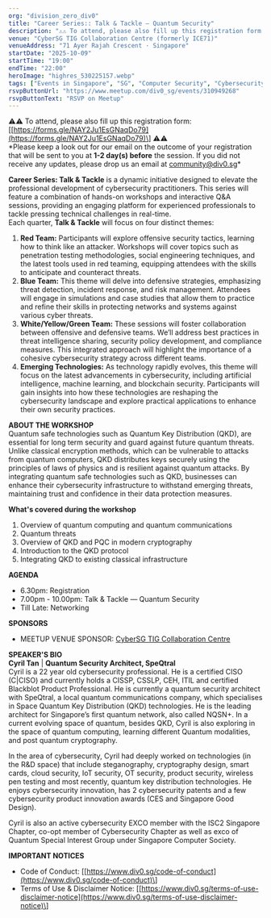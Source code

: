 ```yaml
---
org: "division_zero_div0"
title: "Career Series:: Talk & Tackle — Quantum Security"
description: "⚠️⚠️ To attend, please also fill up this registration form: [https://forms.gle/NAY2Ju1EsGNaqDo79] ⚠️⚠️ *Please keep a look out for our email on the outcome of y"
venue: "CyberSG TIG Collaboration Centre (formerly ICE71)"
venueAddress: "71 Ayer Rajah Crescent · Singapore"
startDate: "2025-10-09"
startTime: "19:00"
endTime: "22:00"
heroImage: "highres_530225157.webp"
tags: ["Events in Singapore", "SG", "Computer Security", "Cybersecurity", "Information Security"]
rsvpButtonUrl: "https://www.meetup.com/div0_sg/events/310949268"
rsvpButtonText: "RSVP on Meetup"
---
```


⚠️⚠️ To attend, please also fill up this registration form: \[[https://forms.gle/NAY2Ju1EsGNaqDo79](https://forms.gle/NAY2Ju1EsGNaqDo79)\] ⚠️⚠️  
\*Please keep a look out for our email on the outcome of your registration that will be sent to you at **1-2 day(s) before** the session. If you did not receive any updates, please drop us an email at [community@div0.sg](http://community@div0.sg)\*

**Career Series: Talk & Tackle** is a dynamic initiative designed to elevate the professional development of cybersecurity practitioners. This series will feature a combination of hands-on workshops and interactive Q&A sessions, providing an engaging platform for experienced professionals to tackle pressing technical challenges in real-time.  
Each quarter, **Talk & Tackle** will focus on four distinct themes:

1.  **Red Team:** Participants will explore offensive security tactics, learning how to think like an attacker. Workshops will cover topics such as penetration testing methodologies, social engineering techniques, and the latest tools used in red teaming, equipping attendees with the skills to anticipate and counteract threats.
2.  **Blue Team:** This theme will delve into defensive strategies, emphasizing threat detection, incident response, and risk management. Attendees will engage in simulations and case studies that allow them to practice and refine their skills in protecting networks and systems against various cyber threats.
3.  **White/Yellow/Green Team:** These sessions will foster collaboration between offensive and defensive teams. We’ll address best practices in threat intelligence sharing, security policy development, and compliance measures. This integrated approach will highlight the importance of a cohesive cybersecurity strategy across different teams.
4.  **Emerging Technologies:** As technology rapidly evolves, this theme will focus on the latest advancements in cybersecurity, including artificial intelligence, machine learning, and blockchain security. Participants will gain insights into how these technologies are reshaping the cybersecurity landscape and explore practical applications to enhance their own security practices.

**ABOUT THE WORKSHOP**  
Quantum safe technologies such as Quantum Key Distribution (QKD), are essential for long term security and guard against future quantum threats. Unlike classical encryption methods, which can be vulnerable to attacks from quantum computers, QKD distributes keys securely using the principles of laws of physics and is resilient against quantum attacks. By integrating quantum safe technologies such as QKD, businesses can enhance their cybersecurity infrastructure to withstand emerging threats, maintaining trust and confidence in their data protection measures.

**What's covered during the workshop**

1.  Overview of quantum computing and quantum communications
2.  Quantum threats
3.  Overview of QKD and PQC in modern cryptography
4.  Introduction to the QKD protocol
5.  Integrating QKD to existing classical infrastructure

**AGENDA**

-   6.30pm: Registration
-   7.00pm - 10.00pm: Talk & Tackle — Quantum Security
-   Till Late: Networking

**SPONSORS**

-   MEETUP VENUE SPONSOR: [CyberSG TIG Collaboration Centre](https://www.linkedin.com/company/cybersg-tig-collaboration-centre/posts/?feedView=all)

**SPEAKER'S BIO**  
**Cyril Tan** | **Quantum Security Architect, SpeQtral**  
Cyril is a 22 year old cybersecurity professional. He is a certified CISO (C|CISO) and currently holds a CISSP, CSSLP, CEH, ITIL and certified Blackblot Product Professional. He is currently a quantum security architect with SpeQtral, a local quantum communications company, which specialises in Space Quantum Key Distribution (QKD) technologies. He is the leading architect for Singapore’s first quantum network, also called NQSN+. In a current evolving space of quantum, besides QKD, Cyril is also exploring in the space of quantum computing, learning different Quantum modalities, and post quantum cryptography.

In the area of cybersecurity, Cyril had deeply worked on technologies (in the R&D space) that include steganography, cryptography design, smart cards, cloud security, IoT security, OT security, product security, wireless pen testing and most recently, quantum key distribution technologies. He enjoys cybersecurity innovation, has 2 cybersecurity patents and a few cybersecurity product innovation awards (CES and Singapore Good Design).

Cyril is also an active cybersecurity EXCO member with the ISC2 Singapore Chapter, co-opt member of Cybersecurity Chapter as well as exco of Quantum Special Interest Group under Singapore Computer Society.

**IMPORTANT NOTICES**

-   Code of Conduct: \[[https://www.div0.sg/code-of-conduct](https://www.div0.sg/code-of-conduct)\]
-   Terms of Use & Disclaimer Notice: \[[https://www.div0.sg/terms-of-use-disclaimer-notice](https://www.div0.sg/terms-of-use-disclaimer-notice)\]